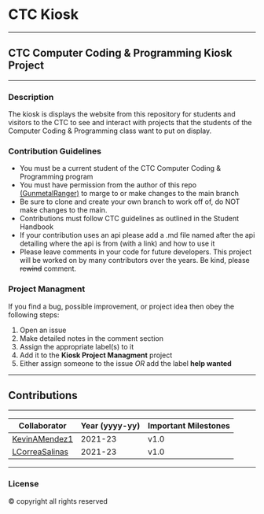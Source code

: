 # CTC Kiosk
---
## CTC Computer Coding &amp; Programming Kiosk Project
---
### Description
The kiosk is displays the website from this repository for students and visitors to the CTC to see and interact with projects that the students of the Computer Coding & Programming class want to put on display.

### Contribution Guidelines
- You must be a current student of the CTC Computer Coding & Programming program
- You must have permission from the author of this repo [(GunmetalRanger)](https://github.com/GunmetalRanger) to marge to or make changes to the main branch
- Be sure to clone and create your own branch to work off of, do NOT make changes to the main.
- Contributions must follow CTC guidelines as outlined in the Student Handbook
- If your contribution uses an api please add a .md file named after the api detailing where the api is from (with a link) and how to use it
- Please leave comments in your code for future developers. This project will be worked on by many contributors over the years. Be kind, please ~~rewind~~ comment.

### Project Managment
If you find a bug, possible improvement, or project idea then obey the following steps:
 1.  Open an issue
 2.  Make detailed notes in the comment section 
 3.  Assign the appropriate label(s) to it
 4.  Add it to the **Kiosk Project Managment** project
 5.  Either assign someone to the issue *OR* add the label **help wanted**

---
## Contributions
---
| Collaborator | Year (yyyy-yy) | Important Milestones |
|-------------|--------------|----------------------|
|[KevinAMendez1](https://github.com/KevinAMendez1)|2021-23|v1.0|
|[LCorreaSalinas](https://github.com/LCorreaSalinas)|2021-23|v1.0|

---

### License
© copyright all rights reserved


